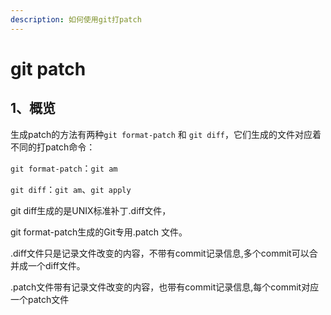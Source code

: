 ```yaml
---
description: 如何使用git打patch
---
```


# git patch

## 1、概览

生成patch的方法有两种`git format-patch` 和 `git diff`，它们生成的文件对应着不同的打patch命令：

`git format-patch`：`git am`

`git diff`：`git am`、`git apply`

git diff生成的是UNIX标准补丁.diff文件，

git format-patch生成的Git专用.patch 文件。 

.diff文件只是记录文件改变的内容，不带有commit记录信息,多个commit可以合并成一个diff文件。

.patch文件带有记录文件改变的内容，也带有commit记录信息,每个commit对应一个patch文件

